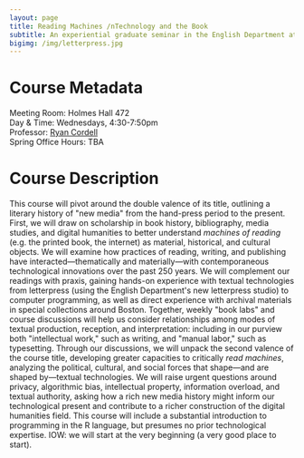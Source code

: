 ```yaml
---
layout: page
title: Reading Machines /nTechnology and the Book
subtitle: An experiential graduate seminar in the English Department at Northeastern University/nSpring 2019
bigimg: /img/letterpress.jpg
---
```


# Course Metadata

Meeting Room: Holmes Hall 472  
Day & Time: Wednesdays, 4:30-7:50pm  
Professor: [Ryan Cordell](mailto:r.cordell@northeastern.edu)  
Spring Office Hours: TBA

# Course Description

This course will pivot around the double valence of its title, outlining a literary history of "new media" from the hand-press period to the present. First, we will draw on scholarship in book history, bibliography, media studies, and digital humanities to better understand *machines of reading* (e.g. the printed book, the internet) as material, historical, and cultural objects. We will examine how practices of reading, writing, and publishing have interacted—thematically and materially—with contemporaneous technological innovations over the past 250 years. We will complement our readings with praxis, gaining hands-on experience with textual technologies from letterpress (using the English Department's new letterpress studio) to computer programming, as well as direct experience with archival materials in special collections around Boston. Together, weekly "book labs" and course discussions will help us consider relationships among modes of textual production, reception, and interpretation: including in our purview both "intellectual work," such as writing, and "manual labor," such as typesetting. Through our discussions, we will unpack the second valence of the course title, developing greater capacities to critically *read machines*, analyzing the political, cultural, and social forces that shape—and are shaped by—textual technologies. We will raise urgent questions around privacy, algorithmic bias, intellectual property, information overload, and textual authority, asking how a rich new media history might inform our technological present and contribute to a richer construction of the digital humanities field. This course will include a substantial introduction to programming in the R language, but presumes no prior technological expertise. IOW: we will start at the very beginning (a very good place to start). 